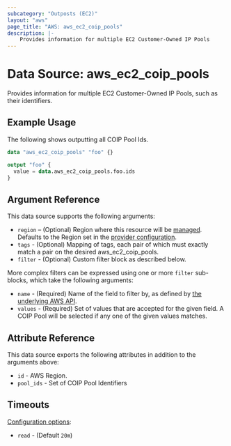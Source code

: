 ```yaml
---
subcategory: "Outposts (EC2)"
layout: "aws"
page_title: "AWS: aws_ec2_coip_pools"
description: |-
    Provides information for multiple EC2 Customer-Owned IP Pools
---
```


# Data Source: aws_ec2_coip_pools

Provides information for multiple EC2 Customer-Owned IP Pools, such as their identifiers.

## Example Usage

The following shows outputting all COIP Pool Ids.

```terraform
data "aws_ec2_coip_pools" "foo" {}

output "foo" {
  value = data.aws_ec2_coip_pools.foo.ids
}
```

## Argument Reference

This data source supports the following arguments:

* `region` – (Optional) Region where this resource will be [managed](https://docs.aws.amazon.com/general/latest/gr/rande.html#regional-endpoints). Defaults to the Region set in the [provider configuration](https://registry.terraform.io/providers/hashicorp/aws/latest/docs#aws-configuration-reference).
* `tags` - (Optional) Mapping of tags, each pair of which must exactly match
  a pair on the desired aws_ec2_coip_pools.
* `filter` - (Optional) Custom filter block as described below.

More complex filters can be expressed using one or more `filter` sub-blocks,
which take the following arguments:

* `name` - (Required) Name of the field to filter by, as defined by
  [the underlying AWS API](https://docs.aws.amazon.com/AWSEC2/latest/APIReference/API_DescribeCoipPools.html).
* `values` - (Required) Set of values that are accepted for the given field.
  A COIP Pool will be selected if any one of the given values matches.

## Attribute Reference

This data source exports the following attributes in addition to the arguments above:

* `id` - AWS Region.
* `pool_ids` - Set of COIP Pool Identifiers

## Timeouts

[Configuration options](https://developer.hashicorp.com/terraform/language/resources/syntax#operation-timeouts):

- `read` - (Default `20m`)
